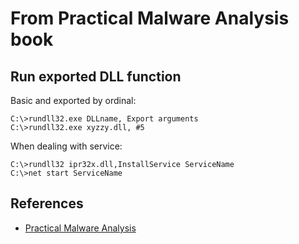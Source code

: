 # From Practical Malware Analysis book

## Run exported DLL function

Basic and exported by ordinal:

```
C:\>rundll32.exe DLLname, Export arguments
C:\>rundll32.exe xyzzy.dll, #5
```

When dealing with service:

```
C:\>rundll32 ipr32x.dll,InstallService ServiceName
C:\>net start ServiceName
```

## References

* [Practical Malware Analysis](https://www.nostarch.com/malware)